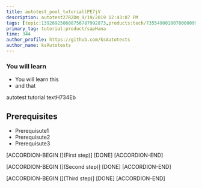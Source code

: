 ```yaml
---
title: autotest_pool_tutoriallPE7jV
description: autotest27R2Dm_9/19/2019 12:43:07 PM
tags: [topic:139269250608756787992873,products:tech/73554900100700000996,tutorial:experience/advanced]
primary_tag: tutorial:product/sapHana
time: 344
author_profile: https://github.com/ksAutotests
author_name: ksAutotests
---
```

### You will learn
- You will learn this
- and that

autotest tutorial textH734Eb

## Prerequisites
- Prerequisute1
- Prerequisute2
- Prerequisute3

[ACCORDION-BEGIN [](First step)]
[DONE]
[ACCORDION-END]

[ACCORDION-BEGIN [](Second step)]
[DONE]
[ACCORDION-END]

[ACCORDION-BEGIN [](Third step)]
[DONE]
[ACCORDION-END]

